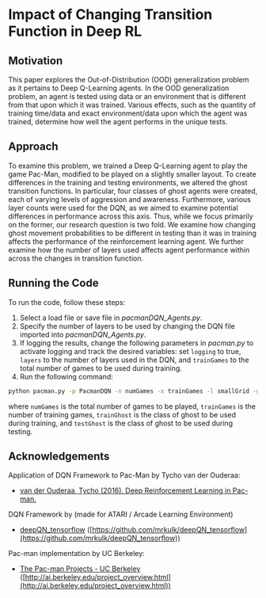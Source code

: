 # Impact of Changing Transition Function in Deep RL

## Motivation
This paper explores the Out-of-Distribution (OOD) generalization problem as it pertains to Deep Q-Learning agents. In the OOD generalization problem, an agent is tested using data or an environment that is different from that upon which it was trained. Various effects, such as the quantity of training time/data and exact environment/data upon which the agent was trained, determine how well the agent performs in the unique tests. 

## Approach
To examine this problem, we trained a Deep Q-Learning agent to play the game Pac-Man, modified to be played on a slightly smaller layout. To create differences in the training and testing environments, we altered the ghost transition functions. In particular, four classes of ghost agents were created, each of varying levels of aggression and awareness. Furthermore, various layer counts were used for the DQN, as we aimed to examine potential differences in performance across this axis. Thus, while we focus primarily on the former, our research question is two fold. We examine how changing ghost movement probabilities to be different in testing than it was in training affects the performance of the reinforcement learning agent. We further examine how the number of layers used affects agent performance within across the changes in transition function. 

## Running the Code
To run the code, follow these steps:
1. Select a load file or save file in *pacmanDQN_Agents.py*. 
2. Specify the number of layers to be used by changing the DQN file imported into *pacmanDQN_Agents.py*.
3. If logging the results, change the following parameters in *pacman.py* to activate logging and track the desired variables: set `logging` to true, `layers` to the number of layers used in the DQN, and `trainGames` to the total number of games to be used during training. 
4. Run the following command:

 ```bash
 python pacman.py -p PacmanDQN -n numGames -x trainGames -l smallGrid -g trainGhost -s testGhost 
 ```
where `numGames` is the total number of games to be played, `trainGames` is the number of training games, `trainGhost` is the class of ghost to be used during training, and `testGhost` is the class of ghost to be used during testing. 

## Acknowledgements

Application of DQN Framework to Pac-Man by Tycho van der Ouderaa:
* [van der Ouderaa, Tycho (2016). Deep Reinforcement Learning in Pac-man.](https://moodle.umons.ac.be/pluginfile.php/404484/mod_folder/content/0/Pacman_DQN.pdf)

DQN Framework by  (made for ATARI / Arcade Learning Environment)
* [deepQN_tensorflow](https://github.com/mrkulk/deepQN_tensorflow) ([https://github.com/mrkulk/deepQN_tensorflow](https://github.com/mrkulk/deepQN_tensorflow))

Pac-man implementation by UC Berkeley:
* [The Pac-man Projects - UC Berkeley](http://ai.berkeley.edu/project_overview.html) ([http://ai.berkeley.edu/project_overview.html](http://ai.berkeley.edu/project_overview.html))